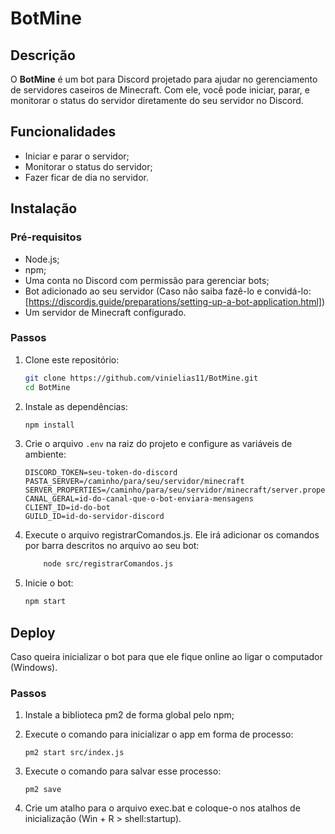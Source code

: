 # BotMine

## Descrição

O **BotMine** é um bot para Discord projetado para ajudar no gerenciamento de servidores caseiros de Minecraft. Com ele, você pode iniciar, parar, e monitorar o status do servidor diretamente do seu servidor no Discord.

## Funcionalidades

- Iniciar e parar o servidor;
- Monitorar o status do servidor;
- Fazer ficar de dia no servidor.


## Instalação

### Pré-requisitos

- Node.js;
- npm;
- Uma conta no Discord com permissão para gerenciar bots;
- Bot adicionado ao seu servidor (Caso não saiba fazê-lo e convidá-lo: [https://discordjs.guide/preparations/setting-up-a-bot-application.html])
- Um servidor de Minecraft configurado.

### Passos

1. Clone este repositório:
    ```sh
    git clone https://github.com/vinielias11/BotMine.git
    cd BotMine
    ```

2. Instale as dependências:
    ```sh
    npm install
    ```

3. Crie o arquivo `.env` na raiz do projeto e configure as variáveis de ambiente:
    ```env
    DISCORD_TOKEN=seu-token-do-discord
    PASTA_SERVER=/caminho/para/seu/servidor/minecraft
    SERVER_PROPERTIES=/caminho/para/seu/servidor/minecraft/server.properties
    CANAL_GERAL=id-do-canal-que-o-bot-enviara-mensagens
    CLIENT_ID=id-do-bot
    GUILD_ID=id-do-servidor-discord
    ```

4. Execute o arquivo registrarComandos.js. Ele irá adicionar os comandos por barra descritos no arquivo ao seu bot:
    ```sh
        node src/registrarComandos.js
    ```

5. Inicie o bot:
    ```sh
    npm start
    ```


## Deploy

Caso queira inicializar o bot para que ele fique online ao ligar o computador (Windows).

### Passos

1. Instale a biblioteca pm2 de forma global pelo npm;

2. Execute o comando para inicializar o app em forma de processo:
   ```
   pm2 start src/index.js
   ```

3. Execute o comando para salvar esse processo:
   ```
   pm2 save
   ```

4. Crie um atalho para o arquivo exec.bat e coloque-o nos atalhos de inicialização (Win + R > shell:startup).
